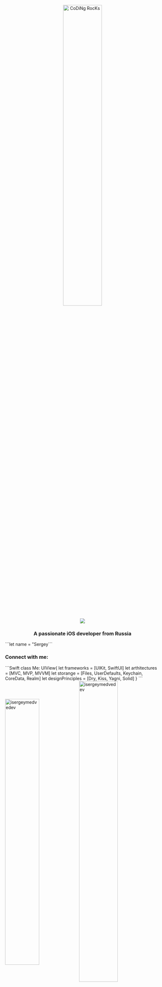 
<div align="center" width="40">

<img src="https://github.com/SP-XD/SP-XD/blob/main/images/dev-working_rounded.gif?raw=true" href="https://github.com/sp-xd" alt="CoDiNg RocKs"  width="50%"/><br> 
  </div>
<h1 align="center">
  <a href="https://git.io/typing-svg">
    <img src="https://readme-typing-svg.herokuapp.com/?lines=Hello,+There!+👋;I'm+Sergey+Medvedev;Nice+to+meet+you!&center=true&size=30">
  </a>
</h1>

<h3 align="center">A passionate iOS developer from Russia</h3>
```let name = "Sergey```

<h3 align="left">Connect with me:</h3>
<p align="left">
</p>
```Swift
class Me: UIView{
    let frameworks = [UIKit, SwiftUI]
    let arthitectures = [MVC, MVP, MVVM]
    let storange = [Files, UserDefaults, Keychain, CoreData, Realm]
    let designPrinciples = [Dry, Kiss, Yagni, Solid]
}
```
<img align="center" src="https://github-readme-stats.vercel.app/api?username=isergeymedvedev&show_icons=true&locale=en" alt="isergeymedvedev" width="47%"/>  <img align="center" src="https://github-readme-streak-stats.herokuapp.com/?user=isergeymedvedev&" alt="isergeymedvedev" width="50%"/>

